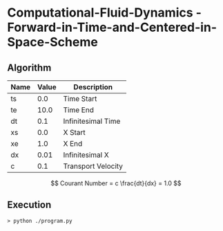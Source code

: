 # Computational-Fluid-Dynamics - Forward-in-Time-and-Centered-in-Space-Scheme
## Algorithm
|	Name	|	Value	|	Description		|
|	---	|	---	|	---			|
|	ts	|	0.0	|	Time Start		|
|	te	|	10.0	|	Time End		|
|	dt	|	0.1	|	Infinitesimal Time	|
|	xs	|	0.0	|	X Start			|
|	xe	|	1.0	|	X End			|
|	dx	|	0.01	|	Infinitesimal X		|
|	c	|	0.1	|	Transport Velocity	|

$$
Courant Number = c \frac{dt}{dx} = 1.0
$$

## Execution
```
> python ./program.py
```
